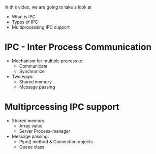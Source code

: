 In this video, we are going to take a look at
- What is IPC
- Types of IPC
- Multiprocessing IPC support

# IPC - Inter Process Communication
- Mechanism for multiple process to:
    - Communicate
    - Synchronize
- Two ways:
    - Shared memory
    - Message passing

# Multiprcessing IPC support
- Shared memory:
    - Array value
    - Server Process-manager
- Message passing:
    - Pipe() method & Connection objects
    - Queue class

    
